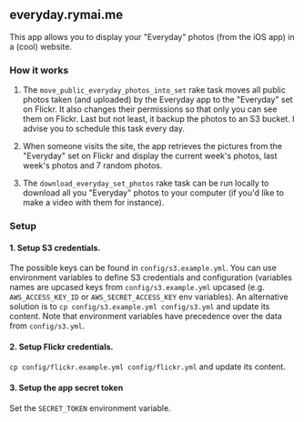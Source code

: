 ## everyday.rymai.me

This app allows you to display your "Everyday" photos (from the iOS app) in a (cool) website.

### How it works

1. The `move_public_everyday_photos_into_set` rake task moves all public photos taken (and uploaded)
  by the Everyday app to the "Everyday" set on Flickr. It also changes their permissions so that only
  you can see them on Flickr. Last but not least, it backup the photos to an S3 bucket. I advise you to
  schedule this task every day.

2. When someone visits the site, the app retrieves the pictures from the "Everyday" set on Flickr and display
  the current week's photos, last week's photos and 7 random photos.

3. The `download_everyday_set_photos` rake task can be run locally to download all you "Everyday" photos to
  your computer (if you'd like to make a video with them for instance).

### Setup

#### 1. Setup S3 credentials.

The possible keys can be found in `config/s3.example.yml`. You can use environment variables to define
S3 credentials and configuration (variables names are upcased keys from `config/s3.example.yml` upcased (e.g. `AWS_ACCESS_KEY_ID` or `AWS_SECRET_ACCESS_KEY` env variables). An alternative solution is to
`cp config/s3.example.yml config/s3.yml` and update its content.
Note that environment variables have precedence over the data from `config/s3.yml`.

#### 2. Setup Flickr credentials.

`cp config/flickr.example.yml config/flickr.yml` and update its content.

#### 3. Setup the app secret token

Set the `SECRET_TOKEN` environment variable.
